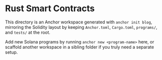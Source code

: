 # Rust Smart Contracts

This directory is an Anchor workspace generated with `anchor init blog`, mirroring the Solidity layout by keeping `Anchor.toml`, `Cargo.toml`, `programs/`, and `tests/` at the root.

Add new Solana programs by running `anchor new <program-name>` here, or scaffold another workspace in a sibling folder if you truly need a separate setup.
